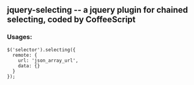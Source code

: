 ## jquery-selecting -- a jquery plugin for chained selecting, coded by CoffeeScript 
### Usages:
```JavaScrit
$('selector').selecting({
  remote: {
    url: 'json_array_url',
    data: {}
  }
});
```
